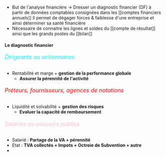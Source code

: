 

- But de l'analyse financière  -> Dresser un diagnostic financier (DF) à partir de données comptables consignées dans les [[comptes financiers annuels]]
	Il permet de dégager forces & faiblesse d'une entreprise et ainsi déterminer sa santé financière
- Nécessaire de connaitre les lignes et soldes du [[compte de résultat]] ainsi que les grands postes du [[bilan]]

#### Le diagnostic financier
###### <font style="color:cyan" size=4>Dirigeants ou actionnaires</font>
- Rentabilité et marge + **gestion de la performance globale**
	- **Assurer la pérennité de l'activité**

###### <font color=ff0707 size=4> Préteurs, fournisseurs, agences de notations </font> 
- Liquidité et solvabilité + **gestion des risques**
	- **Evaluer la capacité de remboursement**

###### <font style="color:pink" size=4>Salariés ou pouvoirs publics</font>
- Salarié : **Partage de la VA + pérennité**
- Etat : **TVA collectés + Impots + Octroie de Subvention + autre**
- 

